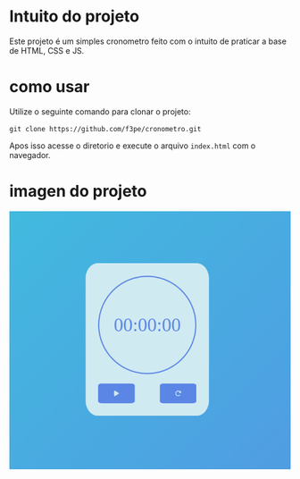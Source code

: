 # Intuito do projeto
Este projeto é um simples cronometro feito com o intuito de praticar a base de HTML, CSS e JS.

# como usar 
Utilize o seguinte comando para clonar o projeto:
``` 
git clone https://github.com/f3pe/cronometro.git
```
Apos isso acesse o diretorio e execute o arquivo `index.html` com o navegador.

# imagen do projeto
![Cronometro](cronometro.png)